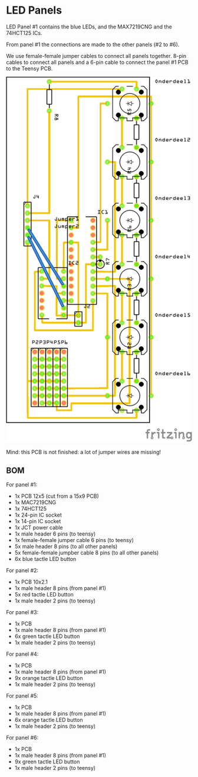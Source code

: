 # LED Panels

LED Panel #1 contains the blue LEDs, and the MAX7219CNG and the 74HCT125 ICs.

From panel #1 the connections are made to the other panels (#2 to #6).

We use female-female jumper cables to connect all panels together. 8-pin cables to connect all panels and a 6-pin cable to connect the panel #1 PCB to the Teensy PCB.

![](panel1-pcb.png)

Mind: this PCB is not finished: a lot of jumper wires are missing!

## BOM

For panel #1:

- 1x PCB 12x5 (cut from a 15x9 PCB)
- 1x MAC7219CNG
- 1x 74HCT125
- 1x 24-pin IC socket
- 1x 14-pin IC socket
- 1x JCT power cable
- 1x male header 6 pins (to teensy)
- 1x female-female jumper cable 6 pins (to teensy)
- 5x male header 8 pins (to all other panels)
- 5x female-female jumpber cable 8 pins (to all other panels)
- 6x blue tactle LED button

For panel #2:

- 1x PCB 10x2.1
- 1x male header 8 pins (from panel #1)
- 5x red tactle LED button
- 1x male header 2 pins (to teensy)

For panel #3:

- 1x PCB
- 1x male header 8 pins (from panel #1)
- 6x green tactle LED button
- 1x male header 2 pins (to teensy)

For panel #4:

- 1x PCB
- 1x male header 8 pins (from panel #1)
- 9x orange tactle LED button
- 1x male header 2 pins (to teensy)

For panel #5:

- 1x PCB
- 1x male header 8 pins (from panel #1)
- 6x orange tactle LED button
- 1x male header 2 pins (to teensy)

For panel #6:

- 1x PCB
- 1x male header 8 pins (from panel #1)
- 9x green tactle LED button
- 1x male header 2 pins (to teensy)
